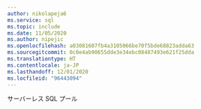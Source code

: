 ```yaml
---
author: nikolapeja6
ms.service: sql
ms.topic: include
ms.date: 11/05/2020
ms.author: nipejic
ms.openlocfilehash: a03081607fb4a3105066be70f5bde68823adda63
ms.sourcegitcommit: 0c0e4ab90655dde3e34ebc08487493e621f25dda
ms.translationtype: HT
ms.contentlocale: ja-JP
ms.lasthandoff: 12/01/2020
ms.locfileid: "96443094"
---
```

サーバーレス SQL プール
